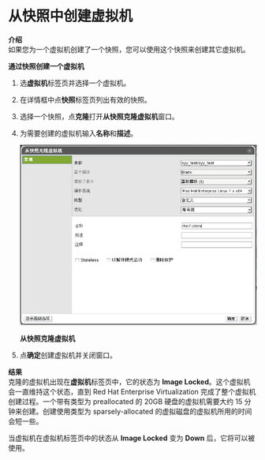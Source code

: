 # 从快照中创建虚拟机

**介绍**<br/>
如果您为一个虚拟机创建了一个快照，您可以使用这个快照来创建其它虚拟机。


**通过快照创建一个虚拟机**

1. 选**虚拟机**标签页并选择一个虚拟机。
2. 在详情框中点**快照**标签页列出有效的快照。
3. 选择一个快照，点**克隆**打开**从快照克隆虚拟机**窗口。
4. 为需要创建的虚拟机输入**名称**和**描述**。

   ![](../images/vm-clone-from-snapshot.png)

   **从快照克隆虚拟机**

5. 点**确定**创建虚拟机并关闭窗口。


**结果**<br/>
克隆的虚拟机出现在**虚拟机**标签页中，它的状态为 **Image Locked**。这个虚拟机会一直维持这个状态，直到 Red Hat Enterprise Virtualization 完成了整个虚拟机创建过程。一个带有类型为 preallocated 的 20GB 硬盘的虚拟机需要大约 15 分钟来创建。创建使用类型为 sparsely-allocated 的虚拟磁盘的虚拟机所用的时间会短一些。

当虚拟机在虚拟机标签页中的状态从 **Image Locked** 变为 **Down** 后，它将可以被使用。
